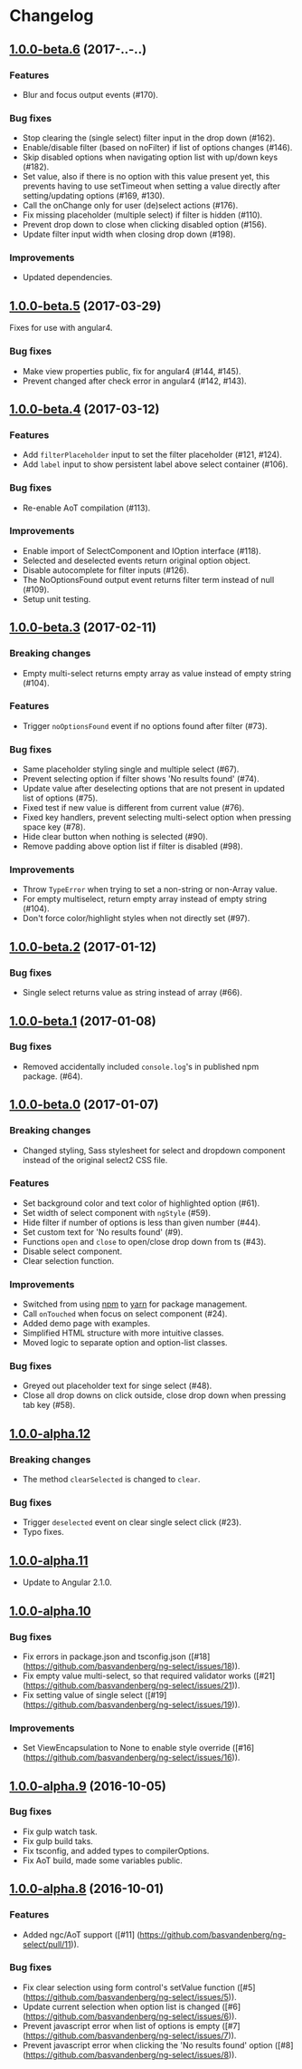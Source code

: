 # Changelog

<a name="1.0.0-beta.6"></a>
## [1.0.0-beta.6](https://github.com/basvandenberg/ng-select/compare/1.0.0-beta.5...1.0.0-beta.6) (2017-..-..)

### Features
- Blur and focus output events (#170).

### Bug fixes
- Stop clearing the (single select) filter input in the drop down (#162).
- Enable/disable filter (based on noFilter) if list of options changes (#146).
- Skip disabled options when navigating option list with up/down keys (#182).
- Set value, also if there is no option with this value present yet, this
  prevents having to use setTimeout when setting a value directly after
  setting/updating options (#169, #130).
- Call the onChange only for user (de)select actions (#176).
- Fix missing placeholder (multiple select) if filter is hidden (#110).
- Prevent drop down to close when clicking disabled option (#156).
- Update filter input width when closing drop down (#198).

### Improvements
- Updated dependencies.



<a name="1.0.0-beta.5"></a>
## [1.0.0-beta.5](https://github.com/basvandenberg/ng-select/compare/1.0.0-beta.4...1.0.0-beta.5) (2017-03-29)

Fixes for use with angular4.

### Bug fixes
- Make view properties public, fix for angular4 (#144, #145).
- Prevent changed after check error in angular4 (#142, #143).



<a name="1.0.0-beta.4"></a>
## [1.0.0-beta.4](https://github.com/basvandenberg/ng-select/compare/1.0.0-beta.3...1.0.0-beta.4) (2017-03-12)

### Features

- Add `filterPlaceholder` input to set the filter placeholder (#121, #124).
- Add `label` input to show persistent label above select container (#106).

### Bug fixes

- Re-enable AoT compilation (#113).

### Improvements

- Enable import of SelectComponent and IOption interface (#118).
- Selected and deselected events return original option object.
- Disable autocomplete for filter inputs (#126).
- The NoOptionsFound output event returns filter term instead of null (#109).
- Setup unit testing.



<a name="1.0.0-beta.3"></a>
## [1.0.0-beta.3](https://github.com/basvandenberg/ng-select/compare/1.0.0-beta.2...1.0.0-beta.3) (2017-02-11)

### Breaking changes

- Empty multi-select returns empty array as value instead of empty string (#104).

### Features

- Trigger `noOptionsFound` event if no options found after filter (#73).

### Bug fixes

- Same placeholder styling single and multiple select (#67).
- Prevent selecting option if filter shows 'No results found' (#74).
- Update value after deselecting options that are not present in updated list
  of options (#75).
- Fixed test if new value is different from current value (#76).
- Fixed key handlers, prevent selecting multi-select option when pressing space
  key (#78).
- Hide clear button when nothing is selected (#90).
- Remove padding above option list if filter is disabled (#98).

### Improvements

- Throw `TypeError` when trying to set a non-string or non-Array value.
- For empty multiselect, return empty array instead of empty string (#104).
- Don't force color/highlight styles when not directly set (#97).



<a name="1.0.0-beta.2"></a>
## [1.0.0-beta.2](https://github.com/basvandenberg/ng-select/compare/1.0.0-beta.1...1.0.0-beta.2) (2017-01-12)

### Bug fixes

- Single select returns value as string instead of array (#66).



<a name="1.0.0-beta.1"></a>
## [1.0.0-beta.1](https://github.com/basvandenberg/ng-select/compare/1.0.0-beta.0...1.0.0-beta.1) (2017-01-08)

### Bug fixes

- Removed accidentally included `console.log`'s in published npm package. (#64).



<a name="1.0.0-beta.0"></a>
## [1.0.0-beta.0](https://github.com/basvandenberg/ng-select/compare/1.0.0-alpha.12...1.0.0-beta.0) (2017-01-07)

### Breaking changes

- Changed styling, Sass stylesheet for select and dropdown component instead of the original select2 CSS file.

### Features

- Set background color and text color of highlighted option (#61).
- Set width of select component with `ngStyle` (#59).
- Hide filter if number of options is less than given number (#44).
- Set custom text for 'No results found' (#9).
- Functions `open` and `close` to open/close drop down from ts (#43).
- Disable select component.
- Clear selection function.

### Improvements

- Switched from using [npm](https://www.npmjs.com/) to [yarn](https://yarnpkg.com/) for package management.
- Call `onTouched` when focus on select component (#24).
- Added demo page with examples.
- Simplified HTML structure with more intuitive classes.
- Moved logic to separate option and option-list classes.

### Bug fixes

- Greyed out placeholder text for singe select (#48).
- Close all drop downs on click outside, close drop down when pressing tab key (#58).



<a name="1.0.0-alpha.12"></a>
## [1.0.0-alpha.12](https://github.com/basvandenberg/ng-select/compare/1.0.0-alpha.11...1.0.0-alpha.12)

### Breaking changes

- The method `clearSelected` is changed to `clear`.

### Bug fixes

- Trigger `deselected` event on clear single select click (#23).
- Typo fixes.



<a name="1.0.0-alpha.11"></a>
## [1.0.0-alpha.11](https://github.com/basvandenberg/ng-select/compare/1.0.0-alpha.10...1.0.0-alpha.11)

- Update to Angular 2.1.0.



<a name="1.0.0-alpha.10"></a>
## [1.0.0-alpha.10](https://github.com/basvandenberg/ng-select/compare/1.0.0-alpha.9...1.0.0-alpha.10)

### Bug fixes

- Fix errors in package.json and tsconfig.json ([#18] (https://github.com/basvandenberg/ng-select/issues/18)).
- Fix empty value multi-select, so that required validator works ([#21] (https://github.com/basvandenberg/ng-select/issues/21)).
- Fix setting value of single select ([#19] (https://github.com/basvandenberg/ng-select/issues/19)).

### Improvements

- Set ViewEncapsulation to None to enable style override ([#16] (https://github.com/basvandenberg/ng-select/issues/16)).



<a name="1.0.0-alpha.9"></a>
## [1.0.0-alpha.9](https://github.com/basvandenberg/ng-select/compare/1.0.0-alpha.8...1.0.0-alpha.9) (2016-10-05)

### Bug fixes

- Fix gulp watch task.
- Fix gulp build taks.
- Fix tsconfig, and added types to compilerOptions.
- Fix AoT build, made some variables public.



<a name="1.0.0-alpha.8"></a>
## [1.0.0-alpha.8](https://github.com/basvandenberg/ng-select/compare/1.0.0-alpha.7...1.0.0-alpha.8) (2016-10-01)

### Features

- Added ngc/AoT support ([#11] (https://github.com/basvandenberg/ng-select/pull/11)).

### Bug fixes

- Fix clear selection using form control's setValue function ([#5] (https://github.com/basvandenberg/ng-select/issues/5)).
- Update current selection when option list is changed ([#6] (https://github.com/basvandenberg/ng-select/issues/6)).
- Prevent javascript error when list of options is empty ([#7] (https://github.com/basvandenberg/ng-select/issues/7)).
- Prevent javascript error when clicking the 'No results found' option ([#8] (https://github.com/basvandenberg/ng-select/issues/8)).
